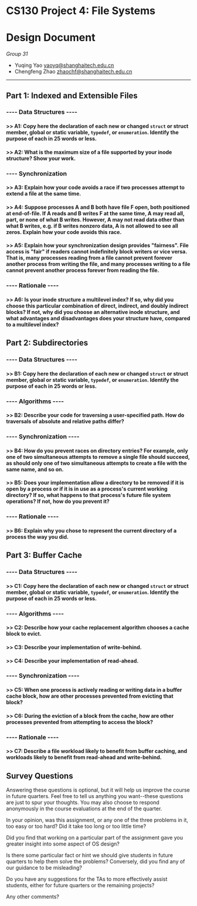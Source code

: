 # CS130 Project 4: File Systems

# Design Document

*Group 31*

- Yuqing Yao yaoyq@shanghaitech.edu.cn
- Chengfeng Zhao zhaochf@shanghaitech.edu.cn

----

## Part 1: Indexed and Extensible Files

### ---- Data Structures ----

#### >> A1: Copy here the declaration of each new or changed `struct` or struct member, global or static variable, `typedef`, or `enumeration`.  Identify the purpose of each in 25 words or less.

#### >> A2: What is the maximum size of a file supported by your inode structure?  Show your work.

### ---- Synchronization

#### >> A3: Explain how your code avoids a race if two processes attempt to extend a file at the same time.

#### >> A4: Suppose processes A and B both have file F open, both positioned at end-of-file.  If A reads and B writes F at the same time, A may read all, part, or none of what B writes.  However, A may not read data other than what B writes, e.g. if B writes nonzero data, A is not allowed to see all zeros.  Explain how your code avoids this race.

#### >> A5: Explain how your synchronization design provides "fairness". File access is "fair" if readers cannot indefinitely block writers or vice versa.  That is, many processes reading from a file cannot prevent forever another process from writing the file, and many processes writing to a file cannot prevent another process forever from reading the file.

### ---- Rationale ----

#### >> A6: Is your inode structure a multilevel index?  If so, why did you choose this particular combination of direct, indirect, and doubly indirect blocks?  If not, why did you choose an alternative inode structure, and what advantages and disadvantages does your structure have, compared to a multilevel index?

## Part 2: Subdirectories

### ---- Data Structures ----

#### >> B1: Copy here the declaration of each new or changed `struct` or struct member, global or static variable, `typedef`, or `enumeration`.  Identify the purpose of each in 25 words or less.

### ---- Algorithms ----

#### >> B2: Describe your code for traversing a user-specified path.  How do traversals of absolute and relative paths differ?

### ---- Synchronization ----

#### >> B4: How do you prevent races on directory entries?  For example, only one of two simultaneous attempts to remove a single file should succeed, as should only one of two simultaneous attempts to create a file with the same name, and so on.

#### >> B5: Does your implementation allow a directory to be removed if it is open by a process or if it is in use as a process's current working directory?  If so, what happens to that process's future file system operations?  If not, how do you prevent it?

### ---- Rationale ----

#### >> B6: Explain why you chose to represent the current directory of a process the way you did.

## Part 3: Buffer Cache

### ---- Data Structures ----

#### >> C1: Copy here the declaration of each new or changed `struct` or struct member, global or static variable, `typedef`, or `enumeration`.  Identify the purpose of each in 25 words or less.

### ---- Algorithms ----

#### >> C2: Describe how your cache replacement algorithm chooses a cache block to evict.

#### >> C3: Describe your implementation of write-behind.

#### >> C4: Describe your implementation of read-ahead.

### ---- Synchronization ----

#### >> C5: When one process is actively reading or writing data in a buffer cache block, how are other processes prevented from evicting that block?

#### >> C6: During the eviction of a block from the cache, how are other processes prevented from attempting to access the block?

### ---- Rationale ----

#### >> C7: Describe a file workload likely to benefit from buffer caching, and workloads likely to benefit from read-ahead and write-behind.

## Survey Questions

Answering these questions is optional, but it will help us improve the course in future quarters.  Feel free to tell us anything you want--these questions are just to spur your thoughts.  You may also choose to respond anonymously in the course evaluations at the end of the quarter.

In your opinion, was this assignment, or any one of the three problems in it, too easy or too hard?  Did it take too long or too little time?

Did you find that working on a particular part of the assignment gave you greater insight into some aspect of OS design?

Is there some particular fact or hint we should give students in future quarters to help them solve the problems?  Conversely, did you find any of our guidance to be misleading?

Do you have any suggestions for the TAs to more effectively assist students, either for future quarters or the remaining projects?

Any other comments?